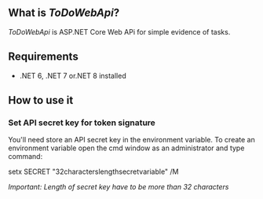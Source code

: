 ## What is *ToDoWebApi*?

*ToDoWebApi* is ASP.NET Core Web APi for simple evidence of tasks.

## Requirements
- .NET 6, .NET 7 or.NET 8 installed

## How to use it

### Set API secret key for token signature

You'll need store an API secret key in the environment variable.
To create an environment variable open the cmd window as an administrator and type command: 

setx SECRET "32characterslengthsecretvariable" /M 

*Important: Length of secret key have to be more than 32 characters*

